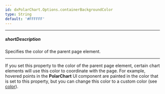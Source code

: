 ```yaml
---
id: dxPolarChart.Options.containerBackgroundColor
type: String
default: '#FFFFFF'
---
```

---
##### shortDescription
Specifies the color of the parent page element.

---
If you set this property to the color of the parent page element, certain chart elements will use this color to coordinate with the page. For example, hovered points in the **PolarChart** UI component are painted in the color that is set to this property, but you can change this color to a custom color (see [color](/api-reference/20%20Data%20Visualization%20Widgets/dxPolarChart/5%20Series%20Types/CommonPolarChartSeries/point/hoverStyle/color.md '/Documentation/ApiReference/Data_Visualization_Widgets/dxPolarChart/Configuration/commonSeriesSettings/point/hoverStyle/#color')).